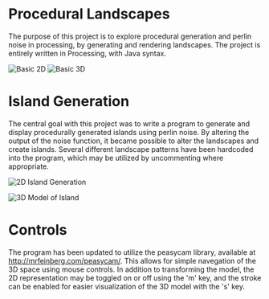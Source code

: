 # Procedural Landscapes
The purpose of this project is to explore procedural generation and perlin noise in processing, by generating and rendering landscapes.
The project is entirely written in Processing, with Java syntax. 

![Basic 2D](https://i.imgur.com/IKWIdr0.png) ![Basic 3D](https://i.imgur.com/cXM5V9t.png)

# Island Generation
The central goal with this project was to write a program to generate and display procedurally generated islands using perlin noise.
By altering the output of the noise function, it became possible to alter the landscapes and create islands.
Several different landscape patterns have been hardcoded into the program, which may be utilized by uncommenting where appropriate.

![2D Island Generation](https://i.imgur.com/BdNCSfX.png)

![3D Model of Island](https://i.imgur.com/UAXlCum.png)

# Controls

The program has been updated to utilize the peasycam library, available at http://mrfeinberg.com/peasycam/. This allows for simple navegation of the 3D space using mouse controls.
In addition to transforming the model, the 2D representation may be toggled on or off using the 'm' key, and the stroke can be enabled for easier visualization of the 3D model with the 's' key.
